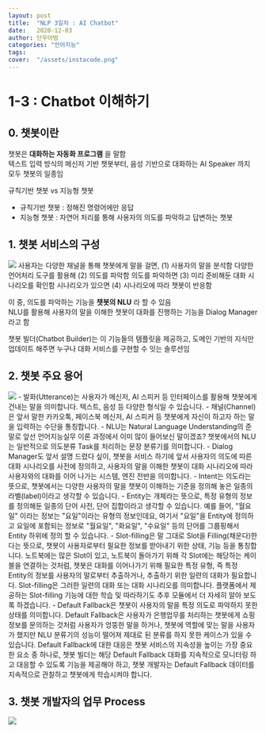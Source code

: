 ```yaml
---
layout: post
title:  "NLP 3일차 : AI Chatbot"
date:   2020-12-03
author: 단우아범
categories: "언어지능"
tags:	
cover:  "/assets/instacode.png"
---
```


# 1-3 : Chatbot 이해하기
## 0. 챗봇이란
 챗봇은 __대화하는 자동화 프로그램__ 을 말함  
 텍스트 입력 방식의 메신저 기반 챗봇부터, 음성 기반으로 대화하는 AI Speaker 까지 모두 챗봇의 일종임  
 
 규칙기반 챗봇 vs 지능형 챗봇  
  - 규칙기반 챗봇 : 정해진 명령어에만 응답
  - 지능형 챗봇 : 자연어 처리를 통해 사용자의 의도를 파악하고 답변하는 챗봇
 
## 1. 챗봇 서비스의 구성
  <img src = "https://user-images.githubusercontent.com/59005950/100949500-c3489580-354d-11eb-9566-a169131671c6.png/">  
  사용자는 다양한 채널을 통해 챗봇에게 말을 걸면, (1) 사용자의 말을 분석함  
  다양한 언어처리 도구를 활용해 (2) 의도를 파악함  
  의도를 파악하면 (3) 미리 준비해둔 대화 시나리오를 확인함  
  시나리오가 있으면 (4) 시나리오에 따라 챗봇이 반응함  
  
  이 중, 의도를 파악하는 기능을 __챗봇의 NLU__ 라 할 수 있음  
  NLU를 활용해 사용자의 말을 이해한 챗봇이 대화를 진행하는 기능을 Dialog Manager라고 함  
  
  챗봇 빌더(Chatbot Builder)는 이 기능들의 템플릿을 제공하고, 도메인 기반의 지식만 업데이트 해주면 누구나 대화 서비스를 구현할 수 잇는 솔루션임
 
## 2. 챗봇 주요 용어
  <img src = "https://user-images.githubusercontent.com/59005950/100949504-c479c280-354d-11eb-96b1-771d1c50b277.png/">
- 발화(Utterance)는 사용자가 메신저, AI 스피커 등 인터페이스를 활용해 챗봇에게 건내는 말을 의미합니다. 텍스트, 음성 등 다양한 형식일 수 있습니다.  
- 채널(Channel)은 앞서 말한 카카오톡, 페이스북 메신저, AI 스피커 등 챗봇에게 자신이 하고자 하는 말을 입력하는 수단을 통칭합니다.  
- NLU는 Natural Language Understanding의 준말로 앞선 언어지능실무 이론 과정에서 이미 많이 들어보신 말이겠죠?  
  챗봇에서의 NLU는 일반적으로 의도분류 Task를 처리하는 문장 분류기를 의미합니다.  
- Dialog Manager도 앞서 설명 드렸다 싶이, 챗봇을 서비스 하기에 앞서 사용자의 의도에 따른 대화 시나리오를 사전에 정의하고,  
  사용자의 말을 이해한 챗봇이 대화 시나리오에 따라 사용자와의 대화를 이어 나가는 시스템, 엔진 전반을 의미합니다.  
- Intent는 의도라는 뜻으로, 챗봇에서는 다양한 사용자의 말을 챗봇이 이해하는 기준을 정의해 놓은 일종의 라벨(label)이라고 생각할 수 있습니다.  
- Entity는 개체라는 뜻으로, 특정 유형의 정보를 정의해둔 일종의 단어 사전, 단어 집합이라고 생각할 수 있습니다.  
  예를 들어, "월요일" 이라는 정보는 "요일"이라는 유형의 정보인데요, 여기서 "요일"을 Entity에 정의하고 요일에 포함되는 정보로 "월요일", "화요일", "수요일" 등의 단어를 그룹핑해서 Entity 하위에 정의 할 수 있습니다.  
- Slot-filling은 말 그대로 Slot을 Filling(채운다)한다는 뜻으로, 챗봇이 사용자로부터 필요한 정보를 받아내기 위한 상태, 기능 등을 통칭합니다.  
  노트북에는 많은 Slot이 있고, 노트북이 돌아가기 위해 각 Slot에는 해당하는 케이블을 연결하는 것처럼, 챗봇은 대화를 이어나가기 위해 필요한 특정 유형, 즉 특정 Entity의 정보를 사용자의 말로부터 추출하거나, 추출하기 위한 일련의 대화가 필요합니다.  
  Slot-filling은 그러한 일련의 대화 또는 대화 시나리오를 의미합니다. 플랫폼에서 제공하는 Slot-filling 기능에 대한 학습 및 따라하기도 추후 모듈에서 더 자세히 알아 보도록 하겠습니다.  
- Default Fallback은 챗봇이 사용자의 말을 특정 의도로 파악하지 못한 상태를 의미합니다.  
  Default Fallback은 사용자가 은행업무를 처리하는 챗봇에게 쇼핑 정보를 문의하는 것처럼 사용자가 엉뚱한 말을 하거나,  
  챗봇에 역할에 맞는 말을 사용자가 했지만 NLU 분류기의 성능이 떨어져 제대로 된 분류를 하지 못한 케이스가 있을 수 있습니다.  
  Default Fallback에 대한 대응은 챗봇 서비스의 지속성을 높이는 가장 중요한 요소 중 하나로,  
  챗봇 빌더는 해당 Default Fallback 대화를 지속적으로 모니터링 하고 대응할 수 있도록 기능을 제공해야 하고, 챗봇 개발자는 Default Fallback 데이터를 지속적으로 관찰하고 챗봇에게 학습시켜야 합니다.
  
  
## 3. 챗봇 개발자의 업무 Process
 <img src = "https://user-images.githubusercontent.com/59005950/100949506-c5aaef80-354d-11eb-939f-bed1374af954.png/">
 
 
